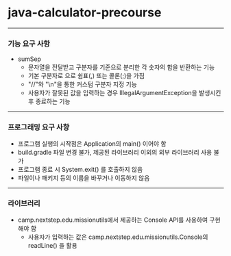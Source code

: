 # java-calculator-precourse
 - - -
### 기능 요구 사항

- sumSep
    - 문자열을 전달받고 구분자를 기준으로 분리한 각 숫자의 합을 반환하는 기능
    - 기본 구분자로 으로 쉼표(,) 또는 콜론(;)을 가짐
    - "//"와 "\n"을 통한 커스텀 구분자 지정 기능
    - 사용자가 잘못된 값을 입력하는 경우 IllegalArgumentException을 발생시킨 후 종료하는 기능

 - - -

### 프로그래밍 요구 사항

- 프로그램 실행의 시작점은 Application의 main() 이어야 함
- build.gradle 파일 변경 불가, 제공된 라이브러리 이외의 외부 라이브러리 사용 불가
- 프로그램 종료 시 System.exit() 를 호출하지 않음
- 파일이나 패키지 등의 이름을 바꾸거나 이동하지 않음

 - - -

### 라이브러리

- camp.nextstep.edu.missionutils에서 제공하는 Console API를 사용하여 구현해야 함
    - 사용자가 입력하는 값은 camp.nextstep.edu.missionutils.Console의 readLine() 을 활용 